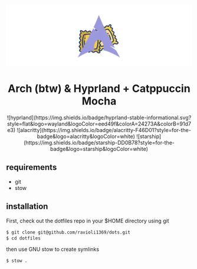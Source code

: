 <div align="center"><img src="assets/logo.png"></div>
<h1 align="center">Arch (btw) & Hyprland + Catppuccin Mocha</h1>

<div align="center">
    ![hyprland](https://img.shields.io/badge/hyprland-stable-informational.svg?style=flat&logo=wayland&logoColor=eed49f&colorA=24273A&colorB=91d7e3)
    ![alacritty](https://img.shields.io/badge/alacritty-F46D01?style=for-the-badge&logo=alacritty&logoColor=white)
    ![starship](https://img.shields.io/badge/starship-DD0B78?style=for-the-badge&logo=starship&logoColor=white)
</div>

## requirements 

- git
- stow

## installation

First, check out the dotfiles repo in your $HOME directory using git

```
$ git clone git@github.com/ravioli1369/dots.git
$ cd dotfiles
```

then use GNU stow to create symlinks

```
$ stow .
```
